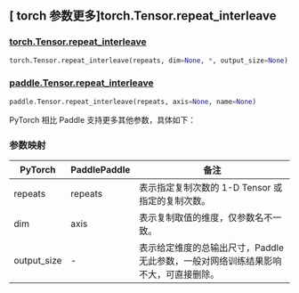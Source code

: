 ## [ torch 参数更多]torch.Tensor.repeat_interleave

### [torch.Tensor.repeat_interleave](https://pytorch.org/docs/stable/generated/torch.Tensor.repeat_interleave.html#torch.Tensor.repeat_interleave)

```python
torch.Tensor.repeat_interleave(repeats, dim=None, *, output_size=None)
```

### [paddle.Tensor.repeat_interleave](https://www.paddlepaddle.org.cn/documentation/docs/zh/develop/api/paddle/Tensor_cn.html#repeat-interleave-repeats-axis-none-name-none)

```python
paddle.Tensor.repeat_interleave(repeats, axis=None, name=None)
```

PyTorch 相比 Paddle 支持更多其他参数，具体如下：

### 参数映射
| PyTorch | PaddlePaddle | 备注                                                |
| ------- | ------------ | --------------------------------------------------- |
| repeats   | repeats    | 表示指定复制次数的 1-D Tensor 或指定的复制次数。           |
| dim     |   axis        | 表示复制取值的维度，仅参数名不一致。 |
| output_size     | -        | 表示给定维度的总输出尺寸，Paddle 无此参数，一般对网络训练结果影响不大，可直接删除。 |
